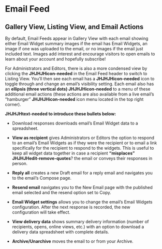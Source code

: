 # Email Feed

## Gallery View, Listing View, and Email Actions
<div id="gv-gallery-view"/></div>

By default, Email Feeds appear in Gallery View with each email showing
either Email Widget summary images if the email has Email Widgets, an
image if one was uploaded to the email, or no images if the email just
included text.
Images add interest and encourage visitors to open emails to learn about
your account and hopefully subscribe! 

For Administrators and Editors, there is also a more condensed view by
clicking the **JHJHJHicon-needed** in the Email Feed header to switch to
Listing View.
You’ll then see each email has a **JHJHJHicon-needed** icon to toggle
through and change an email’s visibility setting.
Each email also has an **ellipsis (three vertical dots) JHJHJHicon-needed**
to a menu of these additional email actions (these actions are also
available from a live email’s “hamburger” **JHJHJHicon-needed** icon menu
located in the top right corner).

**JHJHJHtext-needed to introduce these bullets below:**

* Download responses downloads email’s Email Widget data to a spreadsheet.

* **View as recipient** gives Administrators or Editors the
option to respond to an email’s Email Widgets as if they were the
recipient or to email a link specifically for the recipient to respond
to the widgets.
This is useful to keep all widget data together in case a recipient
**“misplaces” JHJHJHedit-remove-quotes**? the email or conveys their
responses in person. 

* **Reply all** creates a new Draft email for a reply email and
navigates you to the email’s Compose page. 

* **Resend email** navigates you to the New Email page with the
published email selected and the resend option set to Copy.

* **Email Widget settings** allows you to change the email’s
Email Widgets configuration.
After the next response is recorded, the new configuration will take
effect.

* **View delivery data** shows summary delivery information
(number of recipients, opens, online views, etc.) with an option to
download a delivery data spreadsheet with complete details.

* **Archive/Unarchive** moves the email to or from your
Archive.
